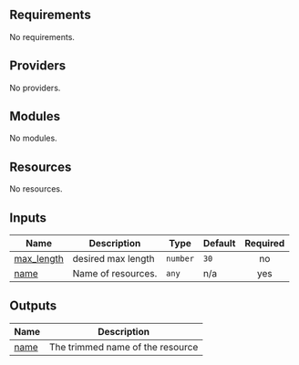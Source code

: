 <!-- BEGIN_TF_DOCS -->
## Requirements

No requirements.

## Providers

No providers.

## Modules

No modules.

## Resources

No resources.

## Inputs

| Name | Description | Type | Default | Required |
|------|-------------|------|---------|:--------:|
| <a name="input_max_length"></a> [max\_length](#input\_max\_length) | desired max length | `number` | `30` | no |
| <a name="input_name"></a> [name](#input\_name) | Name of resources. | `any` | n/a | yes |

## Outputs

| Name | Description |
|------|-------------|
| <a name="output_name"></a> [name](#output\_name) | The trimmed name of the resource |
<!-- END_TF_DOCS -->